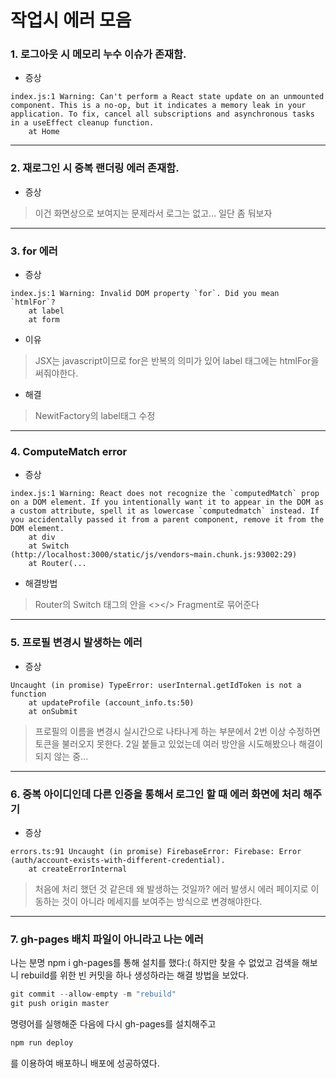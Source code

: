 # 작업시 에러 모음
### 1. 로그아웃 시 메모리 누수 이슈가 존재함.

- 증상
```
index.js:1 Warning: Can't perform a React state update on an unmounted component. This is a no-op, but it indicates a memory leak in your application. To fix, cancel all subscriptions and asynchronous tasks in a useEffect cleanup function.
    at Home
```
-----
### 2. 재로그인 시 중복 랜더링 에러 존재함.
- 증상
> 이건 화면상으로 보여지는 문제라서 로그는 없고... 일단 좀 둬보자
-----
### 3. for 에러
- 증상
```
index.js:1 Warning: Invalid DOM property `for`. Did you mean `htmlFor`?
    at label
    at form
```
- 이유 
>JSX는 javascript이므로 for은 반복의 의미가 있어 label 태그에는 htmlFor을 써줘야한다. 

- 해결
>NewitFactory의 label태그 수정
-----
### 4. ComputeMatch error
- 증상
```
index.js:1 Warning: React does not recognize the `computedMatch` prop on a DOM element. If you intentionally want it to appear in the DOM as a custom attribute, spell it as lowercase `computedmatch` instead. If you accidentally passed it from a parent component, remove it from the DOM element.
    at div
    at Switch (http://localhost:3000/static/js/vendors~main.chunk.js:93002:29)
    at Router(...
```

- 해결방법
>Router의 Switch 태그의 안을 <></> Fragment로 묶어준다
-----
### 5. 프로필 변경시 발생하는 에러

- 증상
```
Uncaught (in promise) TypeError: userInternal.getIdToken is not a function
    at updateProfile (account_info.ts:50)
    at onSubmit
```
>프로필의 이름을 변경시 실시간으로 나타나게 하는 부분에서 2번 이상 수정하면 토큰을 불러오지 못한다. 2일 붙들고 있었는데 여러 방안을 시도해봤으나 해결이 되지 않는 중...


-----
### 6. 중복 아이디인데 다른 인증을 통해서 로그인 할 때 에러 화면에 처리 해주기
- 증상
```
errors.ts:91 Uncaught (in promise) FirebaseError: Firebase: Error (auth/account-exists-with-different-credential).
    at createErrorInternal
```
>처음에 처리 했던 것 같은데 왜 발생하는 것일까? 에러 발생시 에러 페이지로 이동하는 것이 아니라 메세지를 보여주는 방식으로 변경해야한다.

-----
### 7. gh-pages 배치 파일이 아니라고 나는 에러

나는 분명 npm i gh-pages를 통해 설치를 했다:(
하지만 찾을 수 없었고 검색을 해보니 rebuild를 위한 빈 커밋을 하나 생성하라는 해결 방법을 보았다.

```c
git commit --allow-empty -m "rebuild"
git push origin master
```

명령어를 실행해준 다음에 다시 gh-pages를 설치해주고 
```c
npm run deploy
```
를 이용하여 배포하니 배포에 성공하였다.
